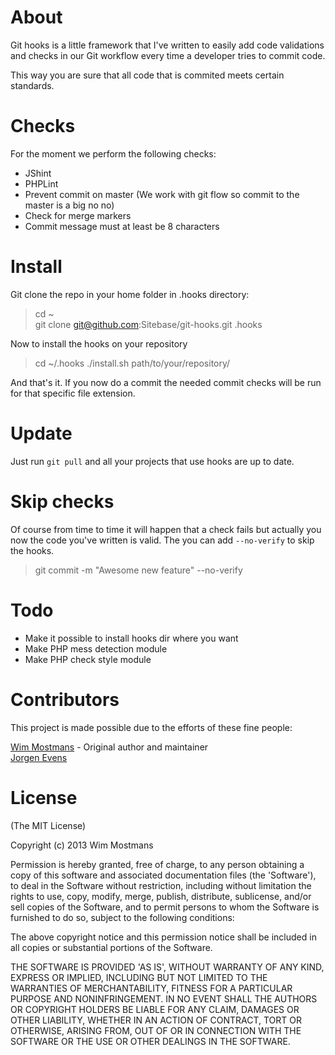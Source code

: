 # About

Git hooks is a little framework that I've written to easily add code validations and checks in our Git workflow every time a developer tries to commit code.

This way you are sure that all code that is commited meets certain standards.

# Checks

For the moment we perform the following checks:

* JShint
* PHPLint
* Prevent commit on master (We work with git flow so commit to the master is a big no no)
* Check for merge markers
* Commit message must at least be 8 characters

# Install

Git clone the repo in your home folder in .hooks directory:

>cd ~<br />
>git clone git@github.com:Sitebase/git-hooks.git .hooks

Now to install the hooks on your repository

>cd ~/.hooks
>./install.sh path/to/your/repository/

And that's it. 
If you now do a commit the needed commit checks will be run for that specific file extension.

# Update

Just run `git pull` and all your projects that use hooks are up to date.

# Skip checks

Of course from time to time it will happen that a check fails but actually you now the code you've written is valid. The you can add `--no-verify` to skip the hooks.

>git commit -m "Awesome new feature" --no-verify

# Todo

* Make it possible to install hooks dir where you want
* Make PHP mess detection module
* Make PHP check style module

# Contributors
This project is made possible due to the efforts of these fine people:

[Wim Mostmans](http://twitter.com/Sitebase) - Original author and maintainer<br />
[Jorgen Evens](https://twitter.com/JorgenEvens)

# License

(The MIT License)

Copyright (c) 2013 Wim Mostmans

Permission is hereby granted, free of charge, to any person obtaining a copy of this software and associated documentation files (the 'Software'), to deal in the Software without restriction, including without limitation the rights to use, copy, modify, merge, publish, distribute, sublicense, and/or sell copies of the Software, and to permit persons to whom the Software is furnished to do so, subject to the following conditions:

The above copyright notice and this permission notice shall be included in all copies or substantial portions of the Software.

THE SOFTWARE IS PROVIDED 'AS IS', WITHOUT WARRANTY OF ANY KIND, EXPRESS OR IMPLIED, INCLUDING BUT NOT LIMITED TO THE WARRANTIES OF MERCHANTABILITY, FITNESS FOR A PARTICULAR PURPOSE AND NONINFRINGEMENT. IN NO EVENT SHALL THE AUTHORS OR COPYRIGHT HOLDERS BE LIABLE FOR ANY CLAIM, DAMAGES OR OTHER LIABILITY, WHETHER IN AN ACTION OF CONTRACT, TORT OR OTHERWISE, ARISING FROM, OUT OF OR IN CONNECTION WITH THE SOFTWARE OR THE USE OR OTHER DEALINGS IN THE SOFTWARE.